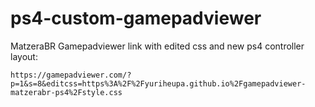 # ps4-custom-gamepadviewer
MatzeraBR Gamepadviewer link with edited css and new ps4 controller layout:
```
https://gamepadviewer.com/?p=1&s=8&editcss=https%3A%2F%2Fyuriheupa.github.io%2Fgamepadviewer-matzerabr-ps4%2Fstyle.css
```